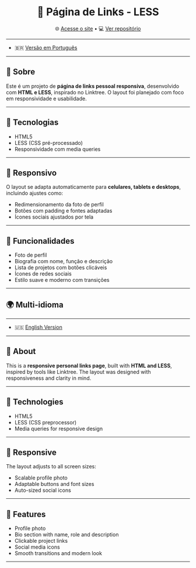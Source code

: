 <h1 align="center">🔗 Página de Links - LESS</h1>


<p align="center">
  🌐 <a href="https://less-two.vercel.app/" target="_blank">Acesse o site</a> • 
  💻 <a href="https://github.com/Katsuhkay/less" target="_blank">Ver repositório</a>
</p>

---
- 🇧🇷 [Versão em Português](#📌-sobre)
---

## 📌 Sobre

Este é um projeto de **página de links pessoal responsiva**, desenvolvido com **HTML e LESS**, inspirado no Linktree. O layout foi planejado com foco em responsividade e usabilidade.

---

## 🚀 Tecnologias

- HTML5
- LESS (CSS pré-processado)
- Responsividade com media queries

---

## 📱 Responsivo

O layout se adapta automaticamente para **celulares, tablets e desktops**, incluindo ajustes como:
- Redimensionamento da foto de perfil
- Botões com padding e fontes adaptadas
- Ícones sociais ajustados por tela

---

## 🎯 Funcionalidades

- Foto de perfil
- Biografia com nome, função e descrição
- Lista de projetos com botões clicáveis
- Ícones de redes sociais
- Estilo suave e moderno com transições

---

## 🌍 Multi-idioma

---
- 🇺🇸 [English Version](#📌-about)
---

## 📌 About

This is a **responsive personal links page**, built with **HTML and LESS**, inspired by tools like Linktree. The layout was designed with responsiveness and clarity in mind.

---

## 🚀 Technologies

- HTML5
- LESS (CSS preprocessor)
- Media queries for responsive design

---

## 📱 Responsive

The layout adjusts to all screen sizes:
- Scalable profile photo
- Adaptable buttons and font sizes
- Auto-sized social icons

---

## 🎯 Features

- Profile photo
- Bio section with name, role and description
- Clickable project links
- Social media icons
- Smooth transitions and modern look

---
